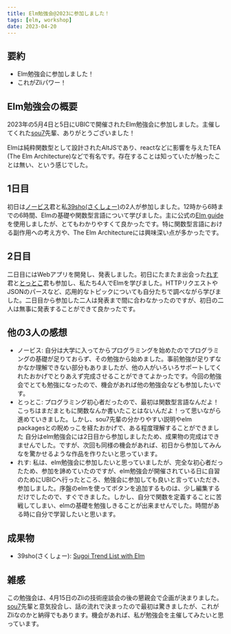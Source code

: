 ```yaml
---
title: Elm勉強会@2023に参加しました！
tags: [elm, workshop]
date: 2023-04-20
---
```


## 要約
- Elm勉強会に参加しました！
- これがZliパワー！

## Elm勉強会の概要
2023年の5月4日と5日にUBICで開催されたElm勉強会に参加しました。主催してくれた[sou7][sou7___]先輩、ありがとうございました！

Elmは純粋関数型として設計されたAltJSであり、reactなどに影響を与えたTEA (The Elm Architecture)などで有名です。存在することは知っていたが触ったことは無い、という感じでした。

## 1日目
初日は[ノービス][A24882645]君と私[39sho(さくしょー)][G_39sho]の2人が参加しました。12時から6時までの6時間、Elmの基礎や関数型言語について学びました。主に公式の[Elm guide](https://guide.elm-lang.jp/)を使用しましたが、とてもわかりやすくて良かったです。特に関数型言語における副作用への考え方や、The Elm Architectureには興味深い点が多かったです。

## 2日目
二日目にはWebアプリを開発し、発表しました。初日にたまたま出会った[れす][ress_UoA]君と[とっとこ][royql24]君も参加し、私たち4人でElmを学びました。HTTPリクエストやJSONのパースなど、応用的なトピックについても自分たちで調べながら学びました。二日目から参加した二人は発表まで間に合わなかったのですが、初日の二人は無事に発表することができて良かったです。

## 他の3人の感想
- ノービス:
自分は大学に入ってからプログラミングを始めたのでプログラミングの基礎が足りておらず、その勉強から始めました。事前勉強が足りずなかなか理解できない部分もありましたが、他の人がいろいろサポートしてくれたおかげでとりあえず完成させることができてよかったです。今回の勉強会でとても勉強になったので、機会があれば他の勉強会なども参加したいです。
- とっとこ:
プログラミング初心者だったので、最初は関数型言語なんだよ！こっちはまだまともに関数なんか書いたことはないんだよ！って思いながら進めていきました。しかし、sou7先輩の分かりやすい説明やelm　packagesとの睨めっこを経たおかげで、ある程度理解することができました
自分はelm勉強会には2日目から参加しましたため、成果物の完成はできませんでした。ですが、次回も同様の機会があれば、初日から参加してみんなを驚かせるような作品を作りたいと思っています。
- れす:
私は、elm勉強会に参加したいと思っていましたが、完全な初心者だったため、参加を諦めていたのですが、elm勉強会が開催されている日に自習のためにUBICへ行ったところ、勉強会に参加しても良いと言っていただき、参加しました。序盤のelmを使ってボタンを追加するものは、少し編集するだけでしたので、すぐできました。しかし、自分で関数を定義することに苦戦してしまい、elmの基礎を勉強しきることが出来ませんでした。時間がある時に自分で学習したいと思います。

## 成果物
- 39sho(さくしょー): [Sugoi Trend List with Elm](https://github.com/39sho/elm-study-meeting)

## 雑感
この勉強会は、4月15日のZliの技術座談会の後の懇親会で企画が決まりました。[sou7][sou7___]先輩と意気投合し、話の流れで決まったので最初は驚きましたが、これがZliなのかと納得でもあります。機会があれば、私が勉強会を主催してみたいと思っています。

[sou7___]: https://twitter.com/sou7___
[A24882645]: https://twitter.com/A24882645
[G_39sho]: https://twitter.com/G_39sho
[ress_UoA]: https://twitter.com/ress_UoA
[royql24]: https://twitter.com/royql24